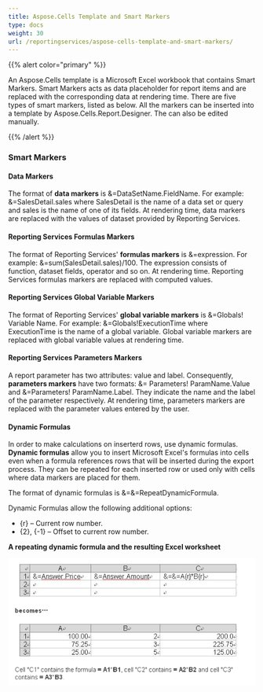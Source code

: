 ```yaml
---
title: Aspose.Cells Template and Smart Markers
type: docs
weight: 30
url: /reportingservices/aspose-cells-template-and-smart-markers/
---
```


{{% alert color="primary" %}} 

An Aspose.Cells template is a Microsoft Excel workbook that contains Smart Markers. Smart Markers acts as data placeholder for report items and are replaced with the corresponding data at rendering time. There are five types of smart markers, listed as below. All the markers can be inserted into a template by Aspose.Cells.Report.Designer. The can also be edited manually. 

{{% /alert %}} 
### **Smart Markers**
#### **Data Markers**
The format of **data markers** is &=DataSetName.FieldName. For example: &=SalesDetail.sales where SalesDetail is the name of a data set or query and sales is the name of one of its fields. At rendering time, data markers are replaced with the values of dataset provided by Reporting Services.
#### **Reporting Services Formulas Markers**
The format of Reporting Services' **formulas markers** is &=expression. For example: &=sum(SalesDetail.sales)/100. The expression consists of function, dataset fields, operator and so on. At rendering time. Reporting Services formulas markers are replaced with computed values.
#### **Reporting Services Global Variable Markers**
The format of Reporting Services' **global variable markers** is &=Globals! Variable Name. For example: &=Globals!ExecutionTime where ExecutionTime is the name of a global variable. Global variable markers are replaced with global variable values at rendering time.
#### **Reporting Services Parameters Markers**
A report parameter has two attributes: value and label. Consequently, **parameters markers** have two formats: &= Parameters! ParamName.Value and &=Parameters! ParamName.Label. They indicate the name and the label of the parameter respectively. At rendering time, parameters markers are replaced with the parameter values entered by the user.
#### **Dynamic Formulas**
In order to make calculations on inserterd rows, use dynamic formulas. **Dynamic formulas** allow you to insert Microsoft Excel's formulas into cells even when a formula references rows that will be inserted during the export process. They can be repeated for each inserted row or used only with cells where data markers are placed for them.

The format of dynamic formulas is &=&=RepeatDynamicFormula.

Dynamic Formulas allow the following additional options:

- {r} – Current row number.
- {2}, {-1} – Offset to current row number.

**A repeating dynamic formula and the resulting Excel worksheet** 

![todo:image_alt_text](aspose-cells-template-and-smart-markers_1.png)
